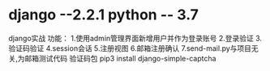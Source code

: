 # django --2.2.1   python -- 3.7
django实战
功能：
1.使用admin管理界面新增用户并作为登录账号
2.登录验证
3.验证码验证
4.session会话
5.注册视图
6.邮箱注册确认
7.send-mail.py与项目无关,为邮箱测试代码
验证码包     pip3 install django-simple-captcha 

